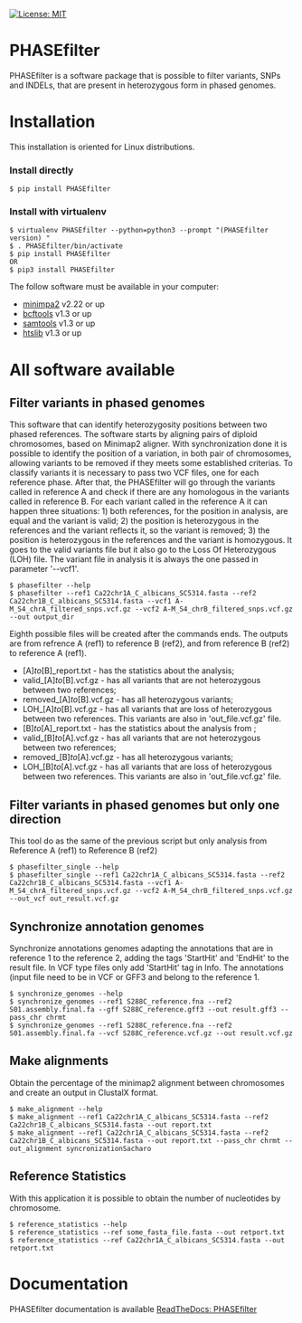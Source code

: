 
[![License: MIT](https://img.shields.io/badge/License-MIT%20-blue.svg)](https://www.mit.edu/~amini/LICENSE.md)


# PHASEfilter
PHASEfilter is a software package that is possible to filter variants, SNPs and INDELs, that are present in heterozygous form in phased genomes.

# Installation

This installation is oriented for Linux distributions.

### Install directly

```
$ pip install PHASEfilter
```

### Install with virtualenv

```
$ virtualenv PHASEfilter --python=python3 --prompt "(PHASEfilter version) "
$ . PHASEfilter/bin/activate
$ pip install PHASEfilter
OR
$ pip3 install PHASEfilter
```


The follow software must be available in your computer:
* [minimpa2](https://github.com/lh3/minimap2) v2.22 or up
* [bcftools](http://www.htslib.org/download/) v1.3 or up
* [samtools](http://www.htslib.org/download/) v1.3 or up
* [htslib](http://www.htslib.org/download/) v1.3 or up


# All software available

## Filter variants in phased genomes

This software that can identify heterozygosity positions between two phased references.
The software starts by aligning pairs of diploid chromosomes, based on Minimap2 aligner. With synchronization done it is possible to identify the position of a variation, in both pair of chromosomes, allowing variants to be removed if they meets some established criterias.
To classify variants it is necessary to pass two VCF files, one for each reference phase. After that, the PHASEfilter will go through the variants called in reference A and check if there are any homologous in the variants called in reference B. For each variant called in the reference A it can happen three situations: 1) both references, for the position in analysis, are equal and the variant is valid; 2) the position is heterozygous in the references and the variant reflects it, so the variant is removed; 3) the position is heterozygous in the references and the variant is homozygous. It goes to the valid variants file but it also go to the Loss Of Heterozygous (LOH) file.
The variant file in analysis it is always the one passed in parameter '--vcf1'.

```
$ phasefilter --help
$ phasefilter --ref1 Ca22chr1A_C_albicans_SC5314.fasta --ref2 Ca22chr1B_C_albicans_SC5314.fasta --vcf1 A-M_S4_chrA_filtered_snps.vcf.gz --vcf2 A-M_S4_chrB_filtered_snps.vcf.gz --out output_dir
```

Eighth possible files will be created after the commands ends. The outputs are from refrence A (ref1) to reference B (ref2), and from reference B (ref2) to reference A (ref1).

-  [A]_to_[B]_report.txt - has the statistics about the analysis;
-  valid_[A]_to_[B].vcf.gz - has all variants that are not heterozygous between two references;
-  removed_[A]_to_[B].vcf.gz - has all heterozygous variants;
-  LOH_[A]_to_[B].vcf.gz - has all variants that are loss of heterozygous between two references. This variants are also in 'out_file.vcf.gz' file.
-  [B]_to_[A]_report.txt - has the statistics about the analysis from ;
-  valid_[B]_to_[A].vcf.gz - has all variants that are not heterozygous between two references;
-  removed_[B]_to_[A].vcf.gz - has all heterozygous variants;
-  LOH_[B]_to_[A].vcf.gz - has all variants that are loss of heterozygous between two references. This variants are also in 'out_file.vcf.gz' file.

## Filter variants in phased genomes but only one direction

This tool do as the same of the previous script but only analysis from Reference A (ref1) to Reference B (ref2)

```
$ phasefilter_single --help
$ phasefilter_single --ref1 Ca22chr1A_C_albicans_SC5314.fasta --ref2 Ca22chr1B_C_albicans_SC5314.fasta --vcf1 A-M_S4_chrA_filtered_snps.vcf.gz --vcf2 A-M_S4_chrB_filtered_snps.vcf.gz --out_vcf out_result.vcf.gz
```

## Synchronize annotation genomes

Synchronize annotations genomes adapting the annotations that are in reference 1 to the reference 2, adding the tags 'StartHit' and 'EndHit' to the result file. In VCF type files only add 'StartHit' tag in Info. The annotations (input file need to be in VCF or GFF3 and belong to the reference 1.

```
$ synchronize_genomes --help
$ synchronize_genomes --ref1 S288C_reference.fna --ref2 S01.assembly.final.fa --gff S288C_reference.gff3 --out result.gff3 --pass_chr chrmt
$ synchronize_genomes --ref1 S288C_reference.fna --ref2 S01.assembly.final.fa --vcf S288C_reference.vcf.gz --out result.vcf.gz
```

## Make alignments

Obtain the percentage of the minimap2 alignment between chromosomes and create an output in ClustalX format.

```
$ make_alignment --help
$ make_alignment --ref1 Ca22chr1A_C_albicans_SC5314.fasta --ref2 Ca22chr1B_C_albicans_SC5314.fasta --out report.txt
$ make_alignment --ref1 Ca22chr1A_C_albicans_SC5314.fasta --ref2 Ca22chr1B_C_albicans_SC5314.fasta --out report.txt --pass_chr chrmt --out_alignment syncronizationSacharo
```

## Reference Statistics

With this application it is possible to obtain the number of nucleotides by chromosome.

```
$ reference_statistics --help
$ reference_statistics --ref some_fasta_file.fasta --out retport.txt
$ reference_statistics --ref Ca22chr1A_C_albicans_SC5314.fasta --out retport.txt
```


# Documentation

PHASEfilter documentation is available [ReadTheDocs: PHASEfilter](https://phasefilter.readthedocs.io/en/latest/)
